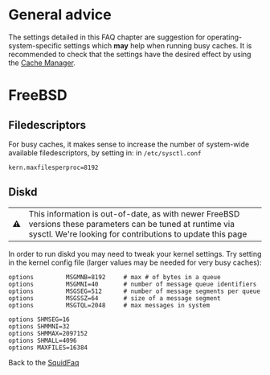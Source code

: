 # General advice

The settings detailed in this FAQ chapter are suggestion for
operating-system-specific settings which **may** help when running busy
caches. It is recommended to check that the settings have the desired
effect by using the [Cache
Manager](/SquidFaq/CacheManager).

# FreeBSD

## Filedescriptors

For busy caches, it makes sense to increase the number of system-wide
available filedescriptors, by setting in: in `/etc/sysctl.conf`

    kern.maxfilesperproc=8192

## Diskd

|                                                                      |                                                                                                                                                                          |
| -------------------------------------------------------------------- | ------------------------------------------------------------------------------------------------------------------------------------------------------------------------ |
| ⚠️ | This information is out-of-date, as with newer FreeBSD versions these parameters can be tuned at runtime via sysctl. We're looking for contributions to update this page |

In order to run diskd you may need to tweak your kernel settings. Try
setting in the kernel config file (larger values may be needed for very
busy caches):

    options         MSGMNB=8192     # max # of bytes in a queue
    options         MSGMNI=40       # number of message queue identifiers
    options         MSGSEG=512      # number of message segments per queue
    options         MSGSSZ=64       # size of a message segment
    options         MSGTQL=2048     # max messages in system
    
    options SHMSEG=16
    options SHMMNI=32
    options SHMMAX=2097152
    options SHMALL=4096
    options MAXFILES=16384

Back to the
[SquidFaq](/SquidFaq)
